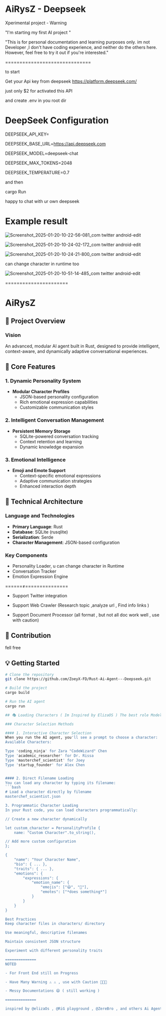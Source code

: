 # AiRysZ - Deepseek 

Xperimental project - Warning 

"I'm starting my first AI project "

"This is for personal documentation and learning purposes only. im not Developer ,I don't have coding experience, and neither do the others here. However, feel free to try it out if you're interested."

==============================

to start 

Get your Api key from deepseek 
https://platform.deepseek.com/

just only $2 for activated this API

and create .env in you root dir

# DeepSeek Configuration 
DEEPSEEK_API_KEY=

DEEPSEEK_BASE_URL=https://api.deepseek.com

DEEPSEEK_MODEL=deepseek-chat

DEEPSEEK_MAX_TOKENS=2048

DEEPSEEK_TEMPERATURE=0.7

and then 

cargo Run 

happy to chat with ur own deepseek 

# Example result 

![Screenshot_2025-01-20-10-22-56-081_com twitter android-edit](https://github.com/user-attachments/assets/3fe5c782-f4d1-443d-b9d4-52b84b2f4d13)

![Screenshot_2025-01-20-10-24-02-172_com twitter android-edit](https://github.com/user-attachments/assets/25beeb4b-c723-4b50-ae99-cd6e743d4d00)

![Screenshot_2025-01-20-10-24-21-800_com twitter android-edit](https://github.com/user-attachments/assets/cc4b810a-4cc1-47db-b11a-fd24a63b0026)


can change character in runtime too

![Screenshot_2025-01-20-10-51-14-485_com twitter android-edit](https://github.com/user-attachments/assets/5608d9a9-6755-4d70-978d-826618b66acb)


======================

# AiRysZ

## 🚀 Project Overview

### Vision
An advanced, modular AI agent built in Rust, designed to provide intelligent, context-aware, and dynamically adaptive conversational experiences.

## 🧠 Core Features

### 1. Dynamic Personality System
- **Modular Character Profiles**
  - JSON-based personality configuration
  - Rich emotional expression capabilities
  - Customizable communication styles

### 2. Intelligent Conversation Management
- **Persistent Memory Storage**
  - SQLite-powered conversation tracking
  - Context retention and learning
  - Dynamic knowledge expansion

### 3. Emotional Intelligence
- **Emoji and Emote Support**
  - Context-specific emotional expressions
  - Adaptive communication strategies
  - Enhanced interaction depth

## 🔧 Technical Architecture

### Language and Technologies
- **Primary Language**: Rust
- **Database**: SQLite (rusqlite)
- **Serialization**: Serde
- **Character Management**: JSON-based configuration

### Key Components
- Personality Loader, u can change character in Runtime 
- Conversation Tracker
- Emotion Expression Engine
  
======≠===============

- Support Twitter integration

- Support Web Crawler
(Research topic ,analyze url , Find info links ) 

- Support Document Processor
  (all format , but not all doc work well , use with caution) 

## 🤝 Contribution
fell free  

## 💡 Getting Started
```bash
# Clone the repository
git clone https://github.com/ZoeyX-FD/Rust-Ai-Agent---Deepseek.git

# Build the project
cargo build

# Run the AI agent
cargo run

## 🎭 Loading Characters ( Im Inspired by ElizaOS ) The best role Model

### Character Selection Methods

#### 1. Interactive Character Selection
When you run the AI agent, you'll see a prompt to choose a character:
Available Characters:

Type 'coding_ninja' for Zara "CodeWizard" Chen
Type 'academic_researcher' for Dr. Rissa
Type 'masterchef_scientist' for Joey
Type 'startup_founder' for Alex Chen


#### 2. Direct Filename Loading
You can load any character by typing its filename:
```bash
# Load a character directly by filename
masterchef_scientist.json

3. Programmatic Character Loading
In your Rust code, you can load characters programmatically:

// Create a new character dynamically

let custom_character = PersonalityProfile {
    name: "Custom Character".to_string(),

// Add more custom configuration
};

{
    "name": "Your Character Name",
    "bio": { ... },
    "traits": { ... },
    "emotions": {
        "expressions": {
            "emotion_name": {
                "emojis": ["😄", "🚀"],
                "emotes": ["*does something*"]
            }
        }
    }
}

Best Practices
Keep character files in characters/ directory

Use meaningful, descriptive filenames

Maintain consistent JSON structure

Experiment with different personality traits

==============
NOTED

- For Front End still on Progress

- Have Many Warning ⚠️ ⚠️ , use with Caution 🫡🫡🙏

- Messy Documentations 😄 ( still working ) 

==============

inspired by @elizaOs , @RiG playground , @ZereBro , and others Ai Agentz , 2025 is years Of Ai Agent , lets go 🔥 🔥
